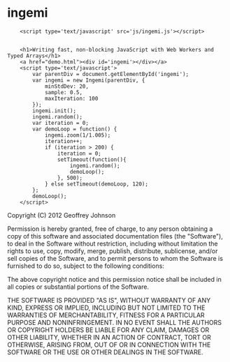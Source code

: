 ingemi
======
        <script type='text/javascript' src='js/ingemi.js'></script>


        <h1>Writing fast, non-blocking JavaScript with Web Workers and Typed Arrays</h1>
        <a href="demo.html"><div id='ingemi'></div></a>
        <script type='text/javascript'>
            var parentDiv = document.getElementById('ingemi');
            var ingemi = new Ingemi(parentDiv, {
                minStdDev: 20,
                sample: 0.5,
                maxIteration: 100
            });
            ingemi.init();
            ingemi.random();
            var iteration = 0;
            var demoLoop = function() {
                ingemi.zoom(1/1.005);
                iteration++;
                if (iteration > 200) {
                    iteration = 0;
                    setTimeout(function(){
                        ingemi.random();
                        demoLoop();
                    }, 500);
                } else setTimeout(demoLoop, 120);
            };
            demoLoop();
        </script>

Copyright (C) 2012 Geoffrey Johnson

Permission is hereby granted, free of charge, to any person obtaining a copy of this software and associated documentation files (the "Software"), to deal in the Software without restriction, including without limitation the rights to use, copy, modify, merge, publish, distribute, sublicense, and/or sell copies of the Software, and to permit persons to whom the Software is furnished to do so, subject to the following conditions:

The above copyright notice and this permission notice shall be included in all copies or substantial portions of the Software.

THE SOFTWARE IS PROVIDED "AS IS", WITHOUT WARRANTY OF ANY KIND, EXPRESS OR IMPLIED, INCLUDING BUT NOT LIMITED TO THE WARRANTIES OF MERCHANTABILITY, FITNESS FOR A PARTICULAR PURPOSE AND NONINFRINGEMENT. IN NO EVENT SHALL THE AUTHORS OR COPYRIGHT HOLDERS BE LIABLE FOR ANY CLAIM, DAMAGES OR OTHER LIABILITY, WHETHER IN AN ACTION OF CONTRACT, TORT OR OTHERWISE, ARISING FROM, OUT OF OR IN CONNECTION WITH THE SOFTWARE OR THE USE OR OTHER DEALINGS IN THE SOFTWARE.
